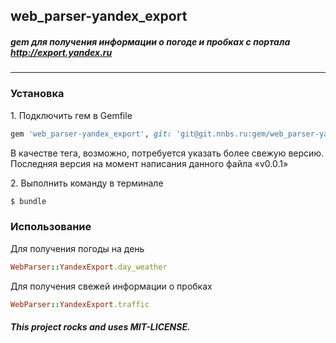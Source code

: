 ## web_parser-yandex_export

##### gem для получения информации о погоде и пробках с портала http://export.yandex.ru
---

### Установка

1\. Подключить гем в Gemfile

```ruby
gem 'web_parser-yandex_export', git: 'git@git.nnbs.ru:gem/web_parser-yandex_export.git', tag: 'v0.0.1'
```

В качестве тега, возможно, потребуется указать более свежую версию. Последняя версия на момент написания данного файла «v0.0.1»

2\. Выполнить команду в терминале 

```bash
$ bundle
```

### Использование

Для получения погоды на день

```ruby
WebParser::YandexExport.day_weather
```

Для получения свежей информации о пробках

```ruby
WebParser::YandexExport.traffic
```

###### **This project rocks and uses MIT-LICENSE.**